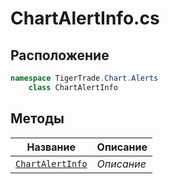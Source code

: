 
# ChartAlertInfo.cs
## Расположение
```csharp
namespace TigerTrade.Chart.Alerts  
    class ChartAlertInfo
```

## Методы
| Название | Описание |
| --- | --- |
| [`ChartAlertInfo`](./metody/ChartAlertInfo.md) | *Описание* |
